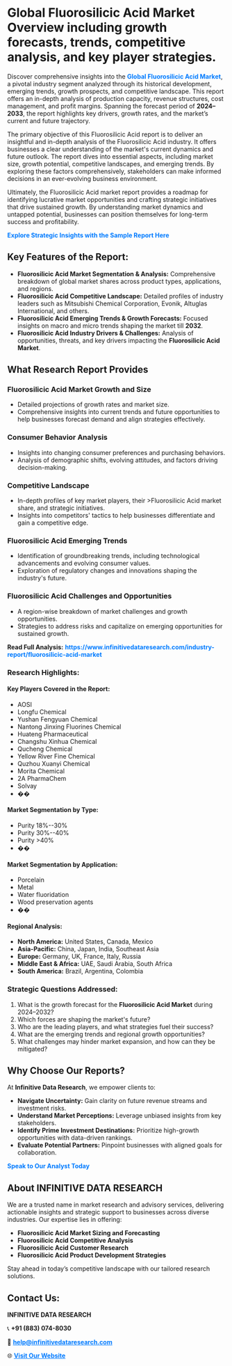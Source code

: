 <h1>Global Fluorosilicic Acid Market Overview including growth forecasts, trends, competitive analysis, and key player strategies.</h1>
<p>
Discover comprehensive insights into the 
<a href="https://www.infinitivedataresearch.com/industry-report/fluorosilicic-acid-market" rel="dofollow" style="color: #007BFF; text-decoration: none;"><strong>Global Fluorosilicic Acid Market</strong></a>, a pivotal industry segment analyzed through its historical development, emerging trends, growth prospects, and competitive landscape. This report offers an in-depth analysis of production capacity, revenue structures, cost management, and profit margins. Spanning the forecast period of <strong>2024–2033</strong>, the report highlights key drivers, growth rates, and the market’s current and future trajectory.
</p>
<p>
The primary objective of this Fluorosilicic Acid report is to deliver an insightful and in-depth analysis of the Fluorosilicic Acid industry. It offers businesses a clear understanding of the market's current dynamics and future outlook. The report dives into essential aspects, including market size, growth potential, competitive landscapes, and emerging trends. By exploring these factors comprehensively, stakeholders can make informed decisions in an ever-evolving business environment.
</p>
<p>
Ultimately, the Fluorosilicic Acid market report provides a roadmap for identifying lucrative market opportunities and crafting strategic initiatives that drive sustained growth. By understanding market dynamics and untapped potential, businesses can position themselves for long-term success and profitability.
</p>
<p>
<a href="https://www.infinitivedataresearch.com/request-sample/reportId=109703" style="color: #007BFF; text-decoration: none;"><strong>Explore Strategic Insights with the Sample Report Here</strong></a>
</p>

<h2>Key Features of the Report:</h2>
<ul>
<li><strong>Fluorosilicic Acid Market Segmentation & Analysis:</strong> Comprehensive breakdown of global market shares across product types, applications, and regions.</li>
<li><strong>Fluorosilicic Acid Competitive Landscape:</strong> Detailed profiles of industry leaders such as Mitsubishi Chemical Corporation, Evonik, Altuglas International, and others.</li>
<li><strong>Fluorosilicic Acid Emerging Trends & Growth Forecasts:</strong> Focused insights on macro and micro trends shaping the market till <strong>2032</strong>.</li>
<li><strong>Fluorosilicic Acid Industry Drivers & Challenges:</strong> Analysis of opportunities, threats, and key drivers impacting the <strong>Fluorosilicic Acid Market</strong>.</li>
</ul>

<h2>What Research Report Provides</h2>
<h3>Fluorosilicic Acid Market Growth and Size</h3>
<ul>
<li>Detailed projections of growth rates and market size.</li>
<li>Comprehensive insights into current trends and future opportunities to help businesses forecast demand and align strategies effectively.</li>
</ul>

<h3>Consumer Behavior Analysis</h3>
<ul>
<li>Insights into changing consumer preferences and purchasing behaviors.</li>
<li>Analysis of demographic shifts, evolving attitudes, and factors driving decision-making.</li>
</ul>

<h3>Competitive Landscape</h3>
<ul>
<li>In-depth profiles of key market players, their >Fluorosilicic Acid market share, and strategic initiatives.</li>
<li>Insights into competitors' tactics to help businesses differentiate and gain a competitive edge.</li>
</ul>

<h3>Fluorosilicic Acid Emerging Trends</h3>
<ul>
<li>Identification of groundbreaking trends, including technological advancements and evolving consumer values.</li>
<li>Exploration of regulatory changes and innovations shaping the industry's future.</li>
</ul>

<h3>Fluorosilicic Acid Challenges and Opportunities</h3>
<ul>
<li>A region-wise breakdown of market challenges and growth opportunities.</li>
<li>Strategies to address risks and capitalize on emerging opportunities for sustained growth.</li>
</ul>
<p><strong>Read Full Analysis:</strong> <a href="https://www.infinitivedataresearch.com/industry-report/fluorosilicic-acid-market" rel="dofollow" style="color: #007BFF; text-decoration: none;"><strong>https://www.infinitivedataresearch.com/industry-report/fluorosilicic-acid-market</strong></a></p>
<h3>Research Highlights:</h3>
<h4>Key Players Covered in the Report:</h4>
<ul><li>AOSI</li><li>Longfu Chemical</li><li>Yushan Fengyuan Chemical</li><li>Nantong Jinxing Fluorines Chemical</li><li>Huateng Pharmaceutical</li><li>Changshu Xinhua Chemical</li><li>Qucheng Chemical</li><li>Yellow River Fine Chemical</li><li>Quzhou Xuanyi Chemical</li><li>Morita Chemical</li><li>2A PharmaChem</li><li>Solvay</li><li>��</li></ul>
<h4>Market Segmentation by Type:</h4>
<ul><li>Purity 18%--30%</li><li>Purity 30%--40%</li><li>Purity &gt;40%</li><li>��</li></ul>
<h4>Market Segmentation by Application:</h4>
<ul><li>Porcelain</li><li>Metal</li><li>Water fluoridation</li><li>Wood preservation agents</li><li>��</li></ul>

<h4>Regional Analysis:</h4>
<ul>
<li><strong>North America:</strong> United States, Canada, Mexico</li>
<li><strong>Asia-Pacific:</strong> China, Japan, India, Southeast Asia</li>
<li><strong>Europe:</strong> Germany, UK, France, Italy, Russia</li>
<li><strong>Middle East & Africa:</strong> UAE, Saudi Arabia, South Africa</li>
<li><strong>South America:</strong> Brazil, Argentina, Colombia</li>
</ul>

<h3>Strategic Questions Addressed:</h3>
<ol>
<li>What is the growth forecast for the <strong>Fluorosilicic Acid Market</strong> during 2024–2032?</li>
<li>Which forces are shaping the market's future?</li>
<li>Who are the leading players, and what strategies fuel their success?</li>
<li>What are the emerging trends and regional growth opportunities?</li>
<li>What challenges may hinder market expansion, and how can they be mitigated?</li>
</ol>

<h2>Why Choose Our Reports?</h2>
<p>At <strong>Infinitive Data Research</strong>, we empower clients to:</p>
<ul>
<li><strong>Navigate Uncertainty:</strong> Gain clarity on future revenue streams and investment risks.</li>
<li><strong>Understand Market Perceptions:</strong> Leverage unbiased insights from key stakeholders.</li>
<li><strong>Identify Prime Investment Destinations:</strong> Prioritize high-growth opportunities with data-driven rankings.</li>
<li><strong>Evaluate Potential Partners:</strong> Pinpoint businesses with aligned goals for collaboration.</li>
</ul>
<p><a href="https://www.infinitivedataresearch.com/industry-report/fluorosilicic-acid-market" rel="dofollow" style="color: #007BFF; text-decoration: none;"><strong>Speak to Our Analyst Today</strong></a></p>

<h2>About INFINITIVE DATA RESEARCH</h2>
<p>We are a trusted name in market research and advisory services, delivering actionable insights and strategic support to businesses across diverse industries. Our expertise lies in offering:</p>
<ul>
<li><strong>Fluorosilicic Acid Market Sizing and Forecasting</strong></li>
<li><strong>Fluorosilicic Acid Competitive Analysis</strong></li>
<li><strong>Fluorosilicic Acid Customer Research</strong></li>
<li><strong>Fluorosilicic Acid Product Development Strategies</strong></li>
</ul>
<p>Stay ahead in today’s competitive landscape with our tailored research solutions.</p>

<h2>Contact Us:</h2>
<p><strong>INFINITIVE DATA RESEARCH</strong></p>
<p>📞 <strong>+91 (883) 074-8030</strong></p>
<p>📧 <strong><a href="mailto:help@infinitivedataresearch.com" style="color: #007BFF;">help@infinitivedataresearch.com</a></strong></p>
<p>🌐 <strong><a href="https://www.infinitivedataresearch.com" rel="dofollow" style="color: #007BFF;">Visit Our Website</a></strong></p>